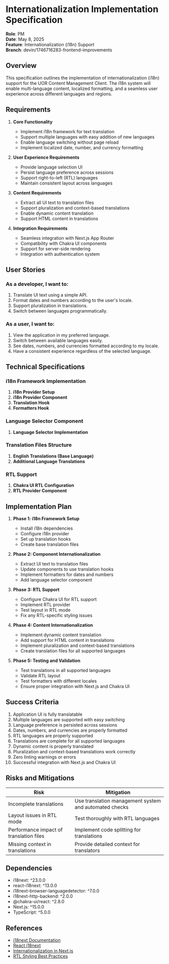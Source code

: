 # Internationalization Implementation Specification

**Role**: PM  
**Date**: May 8, 2025  
**Feature**: Internationalization (i18n) Support  
**Branch**: devin/1746716283-frontend-improvements  

## Overview

This specification outlines the implementation of internationalization (i18n) support for the UOR Content Management Client. The i18n system will enable multi-language content, localized formatting, and a seamless user experience across different languages and regions.

## Requirements

1. **Core Functionality**
   - Implement i18n framework for text translation
   - Support multiple languages with easy addition of new languages
   - Enable language switching without page reload
   - Implement localized date, number, and currency formatting

2. **User Experience Requirements**
   - Provide language selection UI
   - Persist language preference across sessions
   - Support right-to-left (RTL) languages
   - Maintain consistent layout across languages

3. **Content Requirements**
   - Extract all UI text to translation files
   - Support pluralization and context-based translations
   - Enable dynamic content translation
   - Support HTML content in translations

4. **Integration Requirements**
   - Seamless integration with Next.js App Router
   - Compatibility with Chakra UI components
   - Support for server-side rendering
   - Integration with authentication system

## User Stories

### As a developer, I want to:

1. Translate UI text using a simple API.
2. Format dates and numbers according to the user's locale.
3. Support pluralization in translations.
4. Switch between languages programmatically.

### As a user, I want to:

1. View the application in my preferred language.
2. Switch between available languages easily.
3. See dates, numbers, and currencies formatted according to my locale.
4. Have a consistent experience regardless of the selected language.

## Technical Specifications

### i18n Framework Implementation

1. **i18n Provider Setup**
2. **i18n Provider Component**
3. **Translation Hook**
4. **Formatters Hook**

### Language Selector Component

1. **Language Selector Implementation**

### Translation Files Structure

1. **English Translations (Base Language)**
2. **Additional Language Translations**

### RTL Support

1. **Chakra UI RTL Configuration**
2. **RTL Provider Component**

## Implementation Plan

1. **Phase 1: i18n Framework Setup**
   - Install i18n dependencies
   - Configure i18n provider
   - Set up translation hooks
   - Create base translation files

2. **Phase 2: Component Internationalization**
   - Extract UI text to translation files
   - Update components to use translation hooks
   - Implement formatters for dates and numbers
   - Add language selector component

3. **Phase 3: RTL Support**
   - Configure Chakra UI for RTL support
   - Implement RTL provider
   - Test layout in RTL mode
   - Fix any RTL-specific styling issues

4. **Phase 4: Content Internationalization**
   - Implement dynamic content translation
   - Add support for HTML content in translations
   - Implement pluralization and context-based translations
   - Create translation files for all supported languages

5. **Phase 5: Testing and Validation**
   - Test translations in all supported languages
   - Validate RTL layout
   - Test formatters with different locales
   - Ensure proper integration with Next.js and Chakra UI

## Success Criteria

1. Application UI is fully translatable
2. Multiple languages are supported with easy switching
3. Language preference is persisted across sessions
4. Dates, numbers, and currencies are properly formatted
5. RTL languages are properly supported
6. Translations are complete for all supported languages
7. Dynamic content is properly translated
8. Pluralization and context-based translations work correctly
9. Zero linting warnings or errors
10. Successful integration with Next.js and Chakra UI

## Risks and Mitigations

| Risk | Mitigation |
|------|------------|
| Incomplete translations | Use translation management system and automated checks |
| Layout issues in RTL mode | Test thoroughly with RTL languages |
| Performance impact of translation files | Implement code splitting for translations |
| Missing context in translations | Provide detailed context for translators |

## Dependencies

- i18next: ^23.0.0
- react-i18next: ^13.0.0
- i18next-browser-languagedetector: ^7.0.0
- i18next-http-backend: ^2.0.0
- @chakra-ui/react: ^2.8.0
- Next.js: ^15.0.0
- TypeScript: ^5.0.0

## References

- [i18next Documentation](https://www.i18next.com/)
- [React i18next](https://react.i18next.com/)
- [Internationalization in Next.js](https://nextjs.org/docs/advanced-features/i18n-routing)
- [RTL Styling Best Practices](https://rtlstyling.com/posts/rtl-styling)

